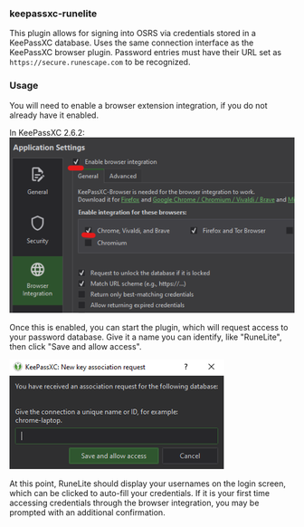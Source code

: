 ### keepassxc-runelite

This plugin allows for signing into OSRS 
via credentials stored in a KeePassXC database.
Uses the same connection interface as the KeePassXC browser plugin.
Password entries must have their URL set as
`https://secure.runescape.com`
to be recognized.

### Usage

You will need to enable a browser extension integration,
if you do not already have it enabled.

In KeePassXC 2.6.2:
![keepassxc-browser-settings](docs/keepassxc-browser-settings.png)

Once this is enabled, you can start the plugin,
which will request access to your password database.
Give it a name you can identify, like "RuneLite",
then click "Save and allow access".

![associate](docs/associate.png)

At this point, RuneLite should display your usernames on the login screen,
which can be clicked to auto-fill your credentials.
If it is your first time accessing credentials through the browser integration,
you may be prompted with an additional confirmation.
